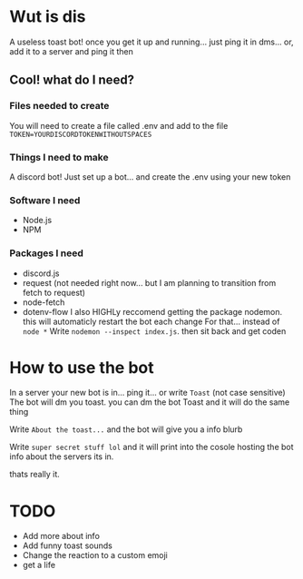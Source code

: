 # Wut is dis
A useless toast bot! once you get it up and running... just ping it in dms... or, add it to a server and ping it then
## Cool! what do I need?
### Files needed to create
You will need to create a file called .env and add to the file
`TOKEN=YOURDISCORDTOKENWITHOUTSPACES`
### Things I need to make
A discord bot! Just set up a bot... and create the .env using your new token
### Software I need
* Node.js
* NPM
### Packages I need
* discord.js
* request (not needed right now... but I am planning to transition from fetch to request)
* node-fetch
* dotenv-flow
I also HIGHLy reccomend getting the package nodemon. this will automaticly restart the bot each change
For that... instead of `node *` Write `nodemon --inspect index.js`. then sit back and get coden
# How to use the bot
In a server your new bot is in... ping it... or write `Toast` (not case sensitive)
The bot will dm you toast. you can dm the bot Toast and it will do the same thing

Write `About the toast...` and the bot will give you a info blurb

Write `super secret stuff lol` and it will print into the cosole hosting the bot info about the servers its in.

thats really it.

# TODO
* Add more about info
* Add funny toast sounds
* Change the reaction to a custom emoji
* get a life